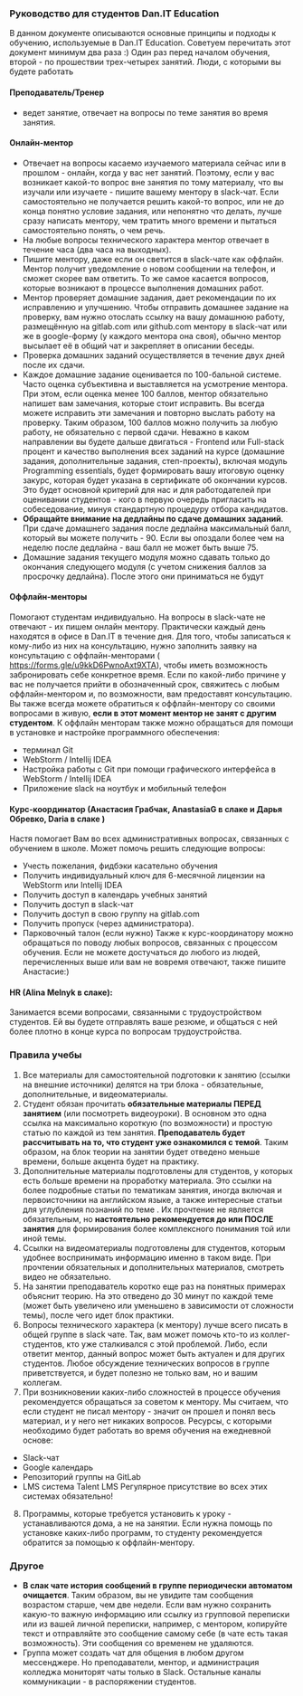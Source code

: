### Руководство для студентов Dan.IT Education
В данном документе описываются основные принципы и подходы к обучению,
используемые в Dan.IT Education. Советуем перечитать этот документ минимум два раза :) Один раз перед началом
обучения, второй - по прошествии трех-четырех занятий.
Люди, с которыми вы будете работать

#### Преподаватель/Тренер
- ведет занятие, отвечает на вопросы по теме занятия во время занятия.

#### Онлайн-ментор
- Отвечает на вопросы касаемо изучаемого материала сейчас или в прошлом - онлайн​, когда у вас нет занятий. Поэтому, если у вас возникает какой-то вопрос вне занятия по тому материалу, что вы изучали или изучаете - пишите вашему ментору в slack-чат. Если самостоятельно не получается решить какой-то вопрос, или не до конца понятно условие задания, или непонятно что делать, лучше сразу написать ментору, чем тратить много времени и пытаться самостоятельно понять, о чем
речь. 
- На любые вопросы технического характера ментор отвечает ​в течение часа (два часа на выходных)​. 
- Пишите ментору, даже если он светится в slack-чате как оффлайн. Ментор получит уведомление о новом сообщении на телефон, и сможет скорее вам ответить. То же самое касается вопросов, которые возникают в процессе выполнения домашних работ. 
- Ментор проверяет домашние задания, дает рекомендации по их исправлению и улучшению. Чтобы отправить домашнее задание на проверку, вам нужно отослать ссылку на вашу домашнюю работу, размещённую на gitlab.com или github.com ментору в slack-чат или же в google-форму (у каждого ментора она своя), обычно ментор высылает её в общий чат и закрепляет в описании беседы. 
- Проверка домашних заданий осуществляется ​в течение двух дней ​после их сдачи. 
- Каждое домашние задание оценивается по 100-бальной системе. Часто оценка субъективна и выставляется на усмотрение ментора. При этом, если оценка менее 100 баллов, ментор обязательно напишет вам замечания, которые стоит исправить. Вы всегда можете исправить эти замечания и повторно выслать работу на проверку. Таким образом, 100 баллов можно получить за любую работу, не обязательно с первой сдачи. Неважно в каком направлении вы будете дальше двигаться - Frontend или Full-stack процент и качество выполнения всех заданий на курсе (домашние задания, дополнительные задания, степ-проекты), включая модуль Programming essentials, будет формировать вашу итоговую оценку закурс, которая будет указана в сертификате об окончании курсов. Это будет основной критерий для нас и для работодателей при оценивании студентов - кого в первую очередь пригласить на собеседование, минуя стандартную процедуру отбора кандидатов.
- **Обращайте внимание на дедлайны по сдаче домашних заданий**. При сдаче домашнего задания после дедлайна максимальный балл, который вы можете получить - 90. Если вы опоздали более чем на неделю после дедлайна - ваш балл не может быть выше 75. 
- Домашние задания текущего модуля можно сдавать только до окончания следующего модуля (с учетом снижения баллов за просрочку дедлайна). После этого они приниматься не будут

#### Оффлайн-менторы
Помогают студентам индивидуально. ​На вопросы в slack-чате не отвечают - их пишем онлайн ментору. ​Практически каждый день находятся в офисе в Dan.IT в течение дня. Для того, чтобы записаться к кому-либо из них на консультацию, нужно заполнить заявку на консультацию с оффлайн-менторами
(​ https://forms.gle/u9kkD6PwnoAxt9XTA​ ), чтобы иметь возможность забронировать себе конкретное время. Если по какой-либо причине у вас не получается прийти в обозначенный срок, свяжитесь с любым оффлайн-ментором и, по возможности, вам предоставят консультацию. Вы также всегда можете обратиться к оффлайн-ментору со своими вопросами в живую, **если в этот момент ментор не занят с другим студентом**. К оффлайн менторам также можно обращаться для помощи в установке и настройке программного обеспечения:
- терминал Git
- WebStorm / Intellij IDEA 
- Настройка работы с Git при помощи графического интерфейса в WebStorm /
Intellij IDEA
- Приложение slack на ноутбук и мобильный телефон

#### Курс-координатор (Анастасия Грабчак, AnastasiaG в слаке и Дарья Обревко, Daria в слаке )
Настя помогает Вам во всех административных вопросах, связанных с обучением в школе.
Может помочь решить следующие вопросы:
- Учесть пожелания, фидбэки касательно обучения
- Получить индивидуальный ключ для 6-месячной лицензии на WebStorm или
Intellij IDEA
- Получить доступ в календарь учебных занятий
- Получить доступ в slack-чат
- Получить доступ в свою группу на gitlab.com
- Получить пропуск (через администратора).
- Парковочный талон (если нужно)
Также к курс-координатору можно обращаться по поводу любых вопросов, связанных с процессом обучения. Если не можете достучаться до любого из людей, перечисленных выше или вам не вовремя отвечают, также пишите Анастасие:)

#### HR (Alina Melnyk в слаке):
Занимается всеми вопросами, связанными с трудоустройством студентов. Ей вы будете отправлять ваше резюме, и общаться с ней более плотно в конце курса по
вопросам трудоустройства.

### Правила учебы
1. Все материалы для самостоятельной подготовки к занятию (ссылки на внешние источники) делятся на три блока - обязательные, дополнительные, и видеоматериалы.
2. Студент обязан прочитать **​обязательные материалы​ ​ПЕРЕД​ ​занятием​** (или посмотреть видеоуроки). В основном это одна ссылка на максимально короткую (по возможности) и простую статью по каждой из тем занятия. ​**Преподаватель будет рассчитывать на то, что студент уже ознакомился с темой​**. Таким образом, на блок теории на занятии будет отведено меньше времени, больше акцента будет на практику.
3. Дополнительные материалы подготовлены для студентов, у которых есть больше времени на проработку материала. Это ссылки на более подробные статьи по тематикам занятия, иногда включая и первоисточники на английском языке, а также интересные статьи для углубления познаний по теме . Их прочтение не является обязательным, но ​**настоятельно рекомендуется до или ПОСЛЕ занятия**​ для формирования более комплексного понимания той или иной темы.
4. Ссылки на видеоматериалы подготовлены для студентов, которым удобнее воспринимать информацию именно в таком виде. При прочтении обязательных и дополнительных материалов, смотреть видео не обязательно. 
5. На занятии преподаватель коротко еще раз на понятных примерах объяснит теорию. На это отведено до 30 минут по каждой теме (может быть увеличено или уменьшено в зависимости от сложности темы), после чего идет блок практики.
6. Вопросы технического характера (к ментору) лучше всего писать в общей группе в slack чате. Так, вам может помочь кто-то из коллег-студентов, кто уже сталкивался с этой проблемой. Либо, если ответит ментор, данный вопрос может быть актуален и для других студентов. Любое обсуждение технических вопросов в группе приветствуется, и будет полезно не только вам, но и вашим коллегам.
7. При возникновении каких-либо сложностей в процессе обучения рекомендуется обращаться за советом к ментору. Мы считаем, что если студент не писал ментору - значит он прошел и понял весь материал, и у него нет никаких вопросов. Ресурсы, с которыми необходимо будет работать во время обучения на ежедневной основе:
- Slack-чат
- Google календарь
- Репозиторий группы на GitLab
- LMS система Talent LMS
Регулярное присутствие во всех этих системах обязательно!
8. Программы, которые требуется установить к уроку - устанавливаются дома, а не на занятии. Если нужна помощь по установке каких-либо программ, то студенту рекомендуется обратится за помощью к оффлайн-ментору.  

### Другое
- **В слак чате история сообщений в группе периодически автоматом очищается**. Таким образом, вы не увидите там сообщения возрастом старше, чем две недели. Если вам нужно сохранить какую-то важную информацию или ссылку из групповой переписки или из вашей личной переписки, например, с ментором, копируйте текст и отправляйте это сообщение самому себе (в чате есть такая возможность). Эти сообщения со временем не удаляются.
- Группа может создать чат для общения в любом другом мессенджере. Но преподаватели, ментор, и администрация колледжа мониторят чаты только в Slack. Остальные каналы коммуникации - в распоряжении студентов.
